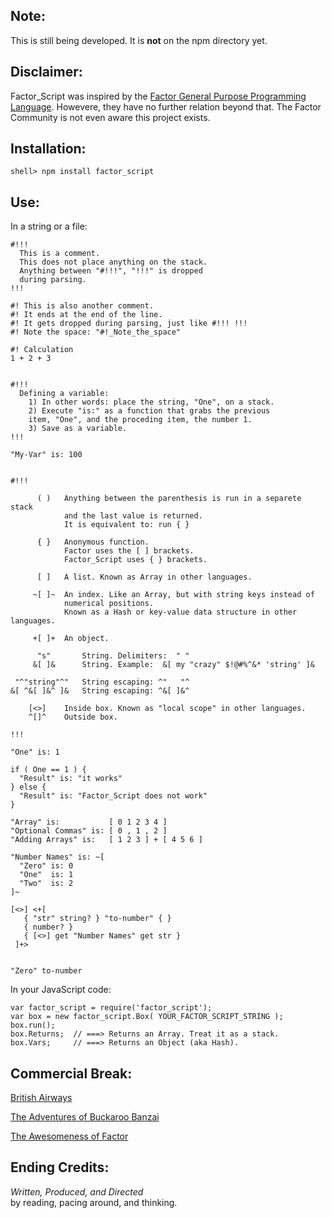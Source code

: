 Note:
----------

This is still being developed. It is **not** on the npm directory yet.

Disclaimer:
-----------

Factor\_Script was inspired by the [Factor General Purpose Programming Language](http://factorcode.org/).
Howevere, they have no further relation beyond that.  The Factor Community is not even aware this project
exists.

Installation:
-----------------------

    shell> npm install factor_script

Use:
-----------------------
In a string or a file:

    #!!!
      This is a comment.
      This does not place anything on the stack.
      Anything between "#!!!", "!!!" is dropped
      during parsing.
    !!!

    #! This is also another comment.
    #! It ends at the end of the line.
    #! It gets dropped during parsing, just like #!!! !!!
    #! Note the space: "#!_Note_the_space"

    #! Calculation
    1 + 2 + 3


    #!!!
      Defining a variable:
        1) In other words: place the string, "One", on a stack.
        2) Execute "is:" as a function that grabs the previous
        item, "One", and the proceding item, the number 1.
        3) Save as a variable.
    !!!

    "My-Var" is: 100


    #!!!

          ( )   Anything between the parenthesis is run in a separete stack
                and the last value is returned.
                It is equivalent to: run { }

          { }   Anonymous function.
                Factor uses the [ ] brackets.
                Factor_Script uses { } brackets.

          [ ]   A list. Known as Array in other languages.

         ~[ ]~  An index. Like an Array, but with string keys instead of
                numerical positions.
                Known as a Hash or key-value data structure in other languages.

         +[ ]+  An object.

          "s"       String. Delimiters:  " "
         &[ ]&      String. Example:  &[ my "crazy" $!@#%^&* 'string' ]&

     "^"string"^"   String escaping: ^"   "^
    &[ ^&[ ]&^ ]&   String escaping: ^&[ ]&^

        [<>]    Inside box. Known as "local scope" in other languages.
        ^[]^    Outside box.

    !!!

    "One" is: 1

    if ( One == 1 ) {
      "Result" is: "it works"
    } else {
      "Result" is: "Factor_Script does not work"
    }

    "Array" is:           [ 0 1 2 3 4 ]
    "Optional Commas" is: [ 0 , 1 , 2 ]
    "Adding Arrays" is:   [ 1 2 3 ] + [ 4 5 6 ]

    "Number Names" is: ~[
      "Zero" is: 0
      "One"  is: 1
      "Two"  is: 2
    ]~

    [<>] <+[
       { "str" string? } "to-number" { }
       { number? }
       { [<>] get "Number Names" get str }
     ]+>


    "Zero" to-number

In your JavaScript code:


    var factor_script = require('factor_script');
    var box = new factor_script.Box( YOUR_FACTOR_SCRIPT_STRING );
    box.run();
    box.Returns;  // ===> Returns an Array. Treat it as a stack.
    box.Vars;     // ===> Returns an Object (aka Hash).



Commercial Break:
-----------------

[British Airways](http://www.youtube.com/watch?v=Yxbgm9Bmkzw)

[The Adventures of Buckaroo Banzai](http://www.youtube.com/watch?feature=player_detailpage&v=8MqJ3iGBdOo#t=24s)

[The Awesomeness of Factor](http://www.youtube.com/watch?v=f_0QlhYlS8g)

<!-- http://www.amazon.com/dp/B00005JKEX/?tag=miniunicom-20 -->


Ending Credits:
--------------

*Written, Produced, and Directed* <br />
by reading, pacing around, and thinking.




